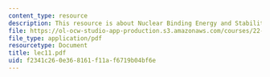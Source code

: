 ```yaml
---
content_type: resource
description: This resource is about Nuclear Binding Energy and Stability.
file: https://ol-ocw-studio-app-production.s3.amazonaws.com/courses/22-101-applied-nuclear-physics-fall-2006/f2341c260e368161f11af6719b04bf6e_lec11.pdf
file_type: application/pdf
resourcetype: Document
title: lec11.pdf
uid: f2341c26-0e36-8161-f11a-f6719b04bf6e
---
```

